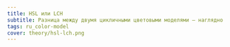 ```yaml
---
title: HSL или LCH
subtitle: Разница между двумя цикличными цветовыми моделями — наглядно
tags: ru_color-model
cover: theory/hsl-lch.png
---
```


<color-table />